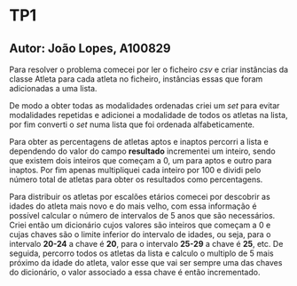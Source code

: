 # TP1

## Autor: João Lopes, A100829

Para resolver o problema comecei por ler o ficheiro *csv* e criar instâncias da classe Atleta para cada atleta no ficheiro, instâncias essas que foram adicionadas a uma lista.

De modo a obter todas as modalidades ordenadas criei um *set* para evitar modalidades repetidas e adicionei a modalidade de todos os atletas na lista, por fim converti o *set* numa lista que foi ordenada alfabeticamente.

Para obter as percentagens de atletas aptos e inaptos percorri a lista e dependendo do valor do campo **resultado** incrementei um inteiro, sendo que existem dois inteiros que começam a 0, um para aptos e outro para inaptos. Por fim apenas multipliquei cada inteiro por 100 e dividi pelo número total de atletas para obter os resultados como percentagens.

Para distribuir os atletas por escalões etários comecei por descobrir as idades do atleta mais novo e do mais velho, com essa informação é possível calcular o número de intervalos de 5 anos que são necessários. Criei então um dicionário cujos valores são inteiros que começam a 0 e cujas chaves são o limite inferior do intervalo de idades, ou seja, para o intervalo **20-24** a chave é **20**, para o intervalo **25-29** a chave é **25**, etc. De seguida, percorro todos os atletas da lista e calculo o multiplo de 5 mais próximo da idade do atleta, valor esse que vai ser sempre uma das chaves do dicionário, o valor associado a essa chave é então incrementado.
